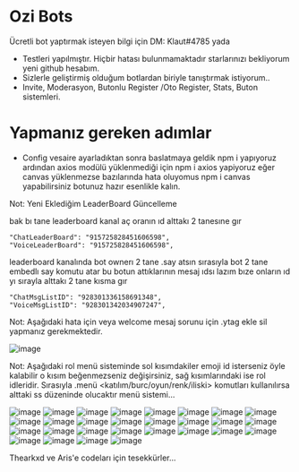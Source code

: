 # Ozi Bots

Ücretli bot yaptırmak isteyen bilgi için DM: Klaut#4785 yada 

- Testleri yapılmıştır. Hiçbir hatası bulunmamaktadır starlarınızı bekliyorum yeni github hesabım.
- Sizlerle geliştirmiş olduğum botlardan biriyle tanıştırmak istiyorum.. 
- Invite, Moderasyon, Butonlu Register /Oto Register, Stats, Buton sistemleri.

# Yapmanız gereken adımlar

- Config vesaire ayarladıktan sonra baslatmaya geldik npm i yapıyoruz ardından axios modülü yüklenmediği için npm i axios yapiyoruz eğer canvas yüklenmezse bazılarında hata oluyomus npm i canvas yapabilirsiniz botunuz hazır esenlikle kalın.

Not: Yeni Eklediğim LeaderBoard Güncelleme 

bak bı tane leaderboard kanal aç 
oranın ıd alttakı 2 tanesıne gır

    "ChatLeaderBoard": "915725828451606598",
    "VoiceLeaderBoard": "915725828451606598", 

leaderboard kanalında bot ownerı 2 tane .say atsın sırasıyla 
bot 2 tane embedlı say komutu atar bu botun attıklarının mesaj ıdsı lazım bıze
onların ıd yı sırayla alttakı 2 tane kısma gır

    "ChatMsgListID": "928301336158691348",
    "VoiceMsgListID": "928301342034907247",

Not: Aşağıdaki hata için veya welcome mesaj sorunu için .ytag ekle sil yapmanız gerekmektedir.

![image](https://user-images.githubusercontent.com/92666466/150496311-fa4725af-1d36-4004-b457-bcacfaee238b.png)

Not: Aşağıdaki rol menü sisteminde sol kısımdakiler emoji id isterseniz öyle kalabilir o kısım beğenmezseniz değişirsiniz, sağ kısımlarındaki ise rol idleridir.
Sırasıyla .menü <katılım/burc/oyun/renk/iliski> komutları kullanılırsa alttaki ss düzeninde olucaktır menü sistemi...

![image](https://user-images.githubusercontent.com/92666466/153303039-09fcfe31-9b33-4dea-a44a-d826c26a3bbc.png)
![image](https://user-images.githubusercontent.com/92666466/153302796-7f288c2a-2265-46cc-a553-a56e6c520794.png)
![image](https://user-images.githubusercontent.com/92666466/154173082-02e9c2ad-561a-4c88-a919-702ca5ae67a0.png)
![image](https://user-images.githubusercontent.com/92666466/150782527-f2fad818-da2a-4f8c-9f2a-4fc442fca688.png)
![image](https://user-images.githubusercontent.com/92666466/149677506-fa4dfc92-2815-40ec-bc9b-88675b96cc8a.png)
![image](https://user-images.githubusercontent.com/92666466/149625604-1a2b4481-0357-410d-8a01-4c9b209ed56f.png)
![image](https://user-images.githubusercontent.com/92666466/148831644-21111585-07a7-4871-8a4a-280c0cdad3e6.png)
![image](https://user-images.githubusercontent.com/92666466/147513264-07179317-e51a-43d1-bace-25d611c02c19.png)
![image](https://user-images.githubusercontent.com/92666466/145694537-015938d5-b724-47cc-b93a-bb63d95288fe.png)
![image](https://user-images.githubusercontent.com/92666466/144712851-feffdc3d-46d7-4bfc-addb-043bc4d6acba.png)
![image](https://user-images.githubusercontent.com/92666466/141508588-efd16297-700d-41af-9a64-a5f14f0316b3.png)
![image](https://user-images.githubusercontent.com/92666466/148201034-4527c526-7047-40f8-8e93-ad9a5379f1dd.png)
![image](https://user-images.githubusercontent.com/92666466/141027606-097f7300-47f4-42d4-a230-42faa1c12546.png)
![image](https://user-images.githubusercontent.com/92666466/141028898-ef3e2cad-7209-415a-8a84-201c6e976f9a.png)
![image](https://user-images.githubusercontent.com/92666466/139575506-c3d8b1cd-dab1-4c4a-8fc0-89e52b1148df.png)
![image](https://user-images.githubusercontent.com/92666466/139575391-c1c267fe-eee9-41c0-b821-cf90ca1c8641.png)
![image](https://user-images.githubusercontent.com/92666466/139575398-a0863b73-e2f0-4982-901d-6fc223640dae.png)
![image](https://user-images.githubusercontent.com/92666466/139575436-b1a629cf-340f-47f2-bf70-cead3f3d49bc.png)
![image](https://user-images.githubusercontent.com/92666466/139575377-ade118e3-c9b5-4bc8-a3b4-447fdc6325e6.png)
![image](https://user-images.githubusercontent.com/92666466/139575560-f6cd46be-5f2f-42b6-adbf-079aa835da73.png)
![image](https://user-images.githubusercontent.com/92666466/139575586-93156301-2cc4-45c2-a167-b82d51fa846f.png)
![image](https://user-images.githubusercontent.com/92666466/140218451-006119ee-7a23-41ce-8f1d-bf8c42f0b560.png)
![image](https://user-images.githubusercontent.com/92666466/139575596-53f98cee-5570-4bff-ad13-20393edb2470.png)
![image](https://user-images.githubusercontent.com/92666466/139575362-1562a395-5352-4528-b336-5400ef7abe11.png)
![image](https://user-images.githubusercontent.com/92666466/149665315-df680409-b4eb-44a6-bb93-f1fb10216f83.png)
![image](https://user-images.githubusercontent.com/92666466/139575381-c6cef99a-3dd2-4c43-b208-e7faa3233774.png)
![image](https://user-images.githubusercontent.com/92666466/139575656-0f8e35da-e696-4a6a-a3c7-5342af53de8d.png)
![image](https://user-images.githubusercontent.com/92666466/139575672-a7f84db7-98af-46c5-9f37-b2dbfc5fd729.png)

Thearkxd ve Aris'e codeları için tesekkürler...


